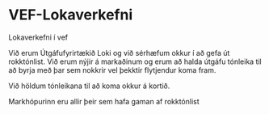 # VEF-Lokaverkefni
Lokaverkefni í vef

Við erum Útgáfufyrirtækið Loki og við sérhæfum okkur í að gefa út rokktónlist.
Við erum nýjir á markaðinum og erum að halda útgáfu tónleika til að byrja með 
þar sem nokkrir vel þekktir flytjendur koma fram.

Við höldum tónleikana til að koma okkur á kortið.

Markhópurinn eru allir þeir sem hafa gaman af rokktónlist
